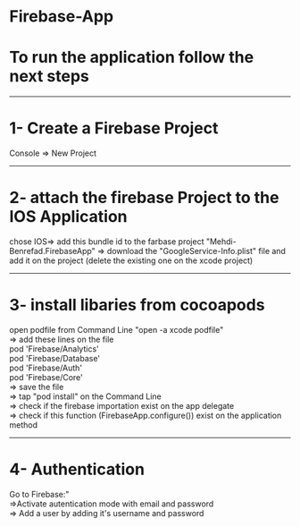 # Firebase-App

# To run the application follow the next steps

<hr>

# 1- Create a Firebase Project
  
  <p> Console => New Project  <p>
  
 <hr>
 
# 2- attach the firebase Project to the IOS Application
  <p> chose IOS=> add this bundle id to the farbase project "Mehdi-Benrefad.FirebaseApp" => download the "GoogleService-Info.plist" file and add it on the project (delete the existing one on the xcode project) </p>
  
  <hr>
  
# 3- install libaries from cocoapods
  <p> open podfile from Command Line "open -a xcode podfile"<br>
  => add these lines on the file<br>
pod 'Firebase/Analytics'<br>
pod 'Firebase/Database'<br>
pod 'Firebase/Auth'<br>
pod 'Firebase/Core'<br>
  => save the file<br>
  => tap "pod install" on the Command Line <br>
  => check if the firebase importation exist on the app delegate <br>
  => check if this function (FirebaseApp.configure()) exist on the application method
</p>

<hr>

# 4- Authentication
  <p> Go to Firebase:"<br>
  =>Activate autentication mode with email and password<br>
  => Add a user by adding it's username and password<br>
</p>



